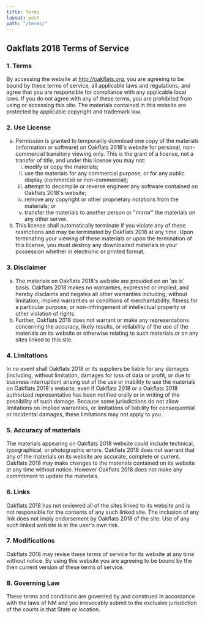 ```yaml
---
title: Terms 
layout: post
path: "/terms/"
---
```

<h2>Oakflats 2018 Terms of Service</h2>
<h3>1. Terms</h3>
<p>By accessing the website at <a href="http://oakflats.org">http://oakflats.org</a>, you are agreeing to be bound by these terms of service, all applicable laws and regulations, and agree that you are responsible for compliance with any applicable local laws. If you do not agree with any of these terms, you are prohibited from using or accessing this site. The materials contained in this website are protected by applicable copyright and trademark law.</p>
<h3>2. Use License</h3>
<ol type="a">
   <li>Permission is granted to temporarily download one copy of the materials (information or software) on Oakflats 2018's website for personal, non-commercial transitory viewing only. This is the grant of a license, not a transfer of title, and under this license you may not:
   <ol type="i">
       <li>modify or copy the materials;</li>
       <li>use the materials for any commercial purpose, or for any public display (commercial or non-commercial);</li>
       <li>attempt to decompile or reverse engineer any software contained on Oakflats 2018's website;</li>
       <li>remove any copyright or other proprietary notations from the materials; or</li>
       <li>transfer the materials to another person or "mirror" the materials on any other server.</li>
   </ol>
    </li>
   <li>This license shall automatically terminate if you violate any of these restrictions and may be terminated by Oakflats 2018 at any time. Upon terminating your viewing of these materials or upon the termination of this license, you must destroy any downloaded materials in your possession whether in electronic or printed format.</li>
</ol>
<h3>3. Disclaimer</h3>
<ol type="a">
   <li>The materials on Oakflats 2018's website are provided on an 'as is' basis. Oakflats 2018 makes no warranties, expressed or implied, and hereby disclaims and negates all other warranties including, without limitation, implied warranties or conditions of merchantability, fitness for a particular purpose, or non-infringement of intellectual property or other violation of rights.</li>
   <li>Further, Oakflats 2018 does not warrant or make any representations concerning the accuracy, likely results, or reliability of the use of the materials on its website or otherwise relating to such materials or on any sites linked to this site.</li>
</ol>
<h3>4. Limitations</h3>
<p>In no event shall Oakflats 2018 or its suppliers be liable for any damages (including, without limitation, damages for loss of data or profit, or due to business interruption) arising out of the use or inability to use the materials on Oakflats 2018's website, even if Oakflats 2018 or a Oakflats 2018 authorized representative has been notified orally or in writing of the possibility of such damage. Because some jurisdictions do not allow limitations on implied warranties, or limitations of liability for consequential or incidental damages, these limitations may not apply to you.</p>
<h3>5. Accuracy of materials</h3>
<p>The materials appearing on Oakflats 2018 website could include technical, typographical, or photographic errors. Oakflats 2018 does not warrant that any of the materials on its website are accurate, complete or current. Oakflats 2018 may make changes to the materials contained on its website at any time without notice. However Oakflats 2018 does not make any commitment to update the materials.</p>
<h3>6. Links</h3>
<p>Oakflats 2018 has not reviewed all of the sites linked to its website and is not responsible for the contents of any such linked site. The inclusion of any link does not imply endorsement by Oakflats 2018 of the site. Use of any such linked website is at the user's own risk.</p>
<h3>7. Modifications</h3>
<p>Oakflats 2018 may revise these terms of service for its website at any time without notice. By using this website you are agreeing to be bound by the then current version of these terms of service.</p>
<h3>8. Governing Law</h3>
<p>These terms and conditions are governed by and construed in accordance with the laws of NM and you irrevocably submit to the exclusive jurisdiction of the courts in that State or location.</p>

